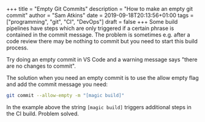 +++
title = "Empty Git Commits"
description = "How to make an empty git commit"
author = "Sam Atkins"
date = 2019-09-18T20:13:56+01:00
tags = ["programming", "git", "CI", "DevOps"]
draft = false
+++
Some build pipelines have steps which are only triggered if a certain phrase is contained in the commit message. The problem is sometimes e.g. after a code review there may be nothing to commit but you need to start this build process.

Try doing an empty commit in VS Code and a warning message says "there are no changes to commit".

The solution when you need an empty commit is to use the allow empty flag and add the commit message you need:

```bash
git commit --allow-empty -m "[magic build]"
```

In the example above the string `[magic build]` triggers additional steps in the CI build. Problem solved.
